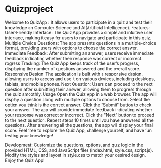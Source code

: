 # Quizproject
Welcome to QuizApp :
It allows users to participate in a quiz and test their knowledge on Computer Science and AI(Artificial Intelligence).
Features:
User-Friendly Interface: The Quiz App provides a simple and intuitive user interface, making it easy for users to navigate and participate in this quiz.
Multiple Choice Questions: The app presents questions in a multiple-choice format, providing users with options to choose the correct answer.
Immediate Feedback: After submitting an answer, users receive immediate feedback indicating whether their response was correct or incorrect.
rogress Tracking: The Quiz App keeps track of the user's progress, displaying the number of questions answered and the overall score.
Responsive Design: The application is built with a responsive design, allowing users to access and use it on various devices, including desktops, tablets, and mobile phones.
Next Question: Users can proceed to the next question after submitting their answer, allowing them to progress through the quiz smoothly.
Usage
Open the Quiz App in a web browser.
The app will display a question along with multiple options to choose from.
Select the option you think is the correct answer.
Click the "Submit" button to check your answer.
The app will provide immediate feedback indicating whether your response was correct or incorrect.
Click the "Next" button to proceed to the next question.
Repeat steps 10 times until you have answered all the questions.
After answering all the questions, the app will display your final score.
Feel free to explore the Quiz App, challenge yourself, and have fun testing your knowledge!

Development:
Customize the questions, options, and quiz logic in the provided HTML, CSS, and JavaScript files (index.html, style.css, script.js).
Modify the styles and layout in style.css to match your desired design.
Enjoy the Quiz App!
